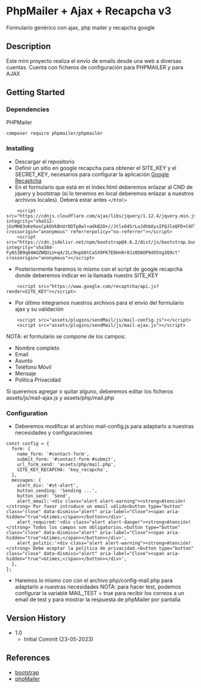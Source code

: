 # PhpMailer + Ajax + Recapcha v3

Formulario genérico con ajax, php mailer y recapcha google

## Description

Este mini proyecto realiza el envío de emails desde una web a diversas cuentas. Cuenta con ficheros de configuración para PHPMAILER y para AJAX

## Getting Started

### Dependencies

PHPMailer

```
composer require phpmailer/phpmailer
```

### Installing

- Descargar el repositorio
- Definir un sitio en google recapcha para obtener el SITE_KEY y el SECRET_KEY, necesarios para configurar la aplicación [Google Recaptcha](https://www.google.com/recaptcha/admin)
- En el formulario que está en el index.html deberemos enlazar al CND de jquery y bootstrap (si lo tenemos en local deberemos enlazar a nuestros archivos locales). Deberá estar antes `</html>`

```
    <script src="https://cdnjs.cloudflare.com/ajax/libs/jquery/1.12.4/jquery.min.js" integrity="sha512-jGsMH83oKe9asCpkOVkBnUrDDTp8wl+adkB2D+//JtlxO4SrLoJdhbOysIFQJloQFD+C4Fl1rMsQZF76JjV0eQ==" crossorigin="anonymous" referrerpolicy="no-referrer"></script>
    <script src="https://cdn.jsdelivr.net/npm/bootstrap@4.6.2/dist/js/bootstrap.bundle.min.js" integrity="sha384-Fy6S3B9q64WdZWQUiU+q4/2Lc9npb8tCaSX9FK7E8HnRr0Jz8D6OP9dO5Vg3Q9ct" crossorigin="anonymous"></script>

```

- Posteriormente haremos lo mismo con el script de google recapcha donde deberemos indicar en la llamada nuestro SITE_KEY

```
    <script src="https://www.google.com/recaptcha/api.js?render=SITE_KEY"></script>
```

- Por último integramos nuestros archivos para el envio del formulario ajax y su validación

```
    <script src="assets/plugins/sendMail/js/mail-config.js"></script>
    <script src="assets/plugins/sendMail/js/mail-ajax.js"></script>
```

NOTA: el formulario se compone de los campos:

- Nombre completo
- Email
- Asunto
- Teléfono Móvil
- Mensaje
- Politica Privacidad

Si queremos agregar o quitar alguno, deberemos editar los ficheros assets/js/mail-ajax.js y assets/php/mail.php

### Configuration

- Deberemos modificar el archivo mail-config.js para adaptarlo a nuestras necesidades y configuraciones

```
const config = {
  form: {
    name_form: '#contact-form',
    submit_form: '#contact-form #submit',
    url_form_send: 'assets/php/mail.php',
    SITE_KEY_RECAPCHA: 'key_recapcha',
  },
  messages: {
    alert_div: '#st-alert',
    button_sending: 'Sending ...',
    button_send: 'Send',
    alert_email:'<div class="alert alert-warning"><strong>Atención!</strong> Por favor introduce un email válido<button type="button" class="close" data-dismiss="alert" aria-label="Close"><span aria-hidden="true">&times;</span></button></div>',
    alert_required:'<div class="alert alert-danger"><strong>Atención!</strong> Todos los campos son obligatorios.<button type="button" class="close" data-dismiss="alert" aria-label="Close"><span aria-hidden="true">&times;</span></button></div>',
    alert_politic:'<div class="alert alert-warning"><strong>Atención!</strong> Debe aceptar la política de privacidad.<button type="button" class="close" data-dismiss="alert" aria-label="Close"><span aria-hidden="true">&times;</span></button></div>',
  },
};
```

- Haremos lo mismo con con el archivo php/config-mail.php para adaptarlo a nuestras necesidades NOTA: para hacer test, podemos configurar la variable MAIL_TEST = true para recibir los correos a un email de test y para mostrar la respuesta de phpMailer por pantalla

## Version History

- 1.0
  - Initial Commit (23-05-2023)

## References

- [bootstrap](https://getbootstrap.com/docs/4.6/getting-started/introduction/)
- [phpMailer](https://github.com/PHPMailer/PHPMailer)
